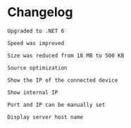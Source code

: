 # Changelog
`Upgraded to .NET 6`

`Speed was improved`

`Size was reduced from 18 MB to 500 KB`

`Source optimization`

`Show the IP of the connected device`

`Show internal IP`

`Port and IP can be manually set`

`Display server host name`
